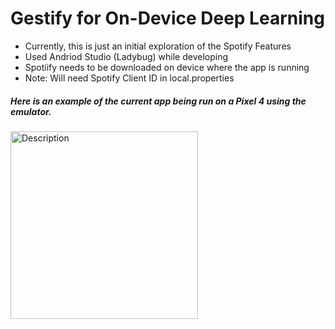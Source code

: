 # Gestify for On-Device Deep Learning
- Currently, this is just an initial exploration of the Spotify Features
- Used Andriod Studio (Ladybug) while developing
- Spotiify needs to be downloaded on device where the app is running
- Note: Will need Spotify Client ID in local.properties

##### Here is an example of the current app being run on a Pixel 4 using the emulator.

<img src=https://github.com/user-attachments/assets/6591bcfb-d80f-4b59-8276-061997830525 alt="Description" width="300">


